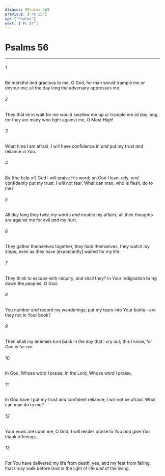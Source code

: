 ```yaml
---
Aliases: [Psalms 56]
previous: ['Ps 55']
up: ['Psalms']
next: ['Ps 57']
---
```

# Psalms 56

***














###### 1 






Be merciful _and_ gracious to me, O God, for man would trample me _or_ devour me; all the day long the adversary oppresses me. 













###### 2 






They that lie in wait for me would swallow me up _or_ trample me all day long, for they are many who fight against me, O Most High! 













###### 3 






What time I am afraid, I will have confidence in _and_ put my trust _and_ reliance in You. 













###### 4 






By [the help of] God I will praise His word; on God I lean, rely, _and_ confidently put my trust; I will not fear. What can man, who is flesh, do to me? 













###### 5 






All day long they twist my words _and_ trouble my affairs; all their thoughts are against me for evil _and_ my hurt. 













###### 6 






They gather themselves together, they hide themselves, they watch my steps, even as they have [expectantly] waited for my life. 













###### 7 






They think to escape with iniquity, _and_ shall they? In Your indignation bring down the peoples, O God. 













###### 8 






You number _and_ record my wanderings; put my tears into Your bottle--are they not in Your book? 













###### 9 






Then shall my enemies turn back in the day that I cry out; this I know, for God is for me. 













###### 10 






In God, Whose word I praise, in the Lord, Whose word I praise, 













###### 11 






In God have I put my trust _and_ confident reliance; I will not be afraid. What can man do to me? 













###### 12 






Your vows are upon me, O God; I will render praise to You _and_ give You thank offerings. 













###### 13 






For You have delivered my life from death, yes, and my feet from falling, that I may walk before God in the light of life _and_ of the living.
